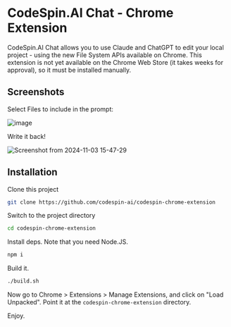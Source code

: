 # CodeSpin.AI Chat - Chrome Extension 

CodeSpin.AI Chat allows you to use Claude and ChatGPT to edit your local project - using the new File System APIs available on Chrome. 
This extension is not yet available on the Chrome Web Store (it takes weeks for approval), so it must be installed manually.

## Screenshots

Select Files to include in the prompt:

![image](https://github.com/user-attachments/assets/1e98b3a4-e9ec-4398-8222-8eb80b186e35)


Write it back!

![Screenshot from 2024-11-03 15-47-29](https://github.com/user-attachments/assets/e68dc74c-76ec-4410-9dfa-f6051d2d743a)


## Installation

Clone this project

```sh
git clone https://github.com/codespin-ai/codespin-chrome-extension
```

Switch to the project directory

```sh
cd codespin-chrome-extension
```

Install deps. Note that you need Node.JS.

```sh
npm i
```

Build it.

```sh
./build.sh
```

Now go to Chrome > Extensions > Manage Extensions, and click on "Load Unpacked".
Point it at the `codespin-chrome-extension` directory.

Enjoy.
